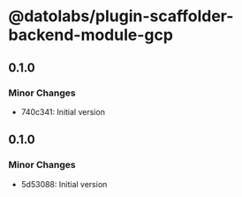 # @datolabs/plugin-scaffolder-backend-module-gcp

## 0.1.0

### Minor Changes

- 740c341: Initial version

## 0.1.0

### Minor Changes

- 5d53088: Initial version
